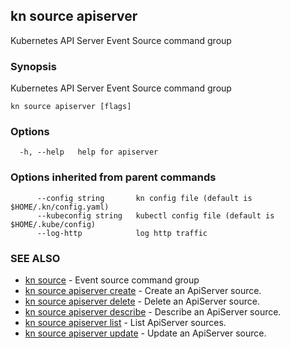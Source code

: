 ## kn source apiserver

Kubernetes API Server Event Source command group

### Synopsis

Kubernetes API Server Event Source command group

```
kn source apiserver [flags]
```

### Options

```
  -h, --help   help for apiserver
```

### Options inherited from parent commands

```
      --config string       kn config file (default is $HOME/.kn/config.yaml)
      --kubeconfig string   kubectl config file (default is $HOME/.kube/config)
      --log-http            log http traffic
```

### SEE ALSO

* [kn source](kn_source.md)	 - Event source command group
* [kn source apiserver create](kn_source_apiserver_create.md)	 - Create an ApiServer source.
* [kn source apiserver delete](kn_source_apiserver_delete.md)	 - Delete an ApiServer source.
* [kn source apiserver describe](kn_source_apiserver_describe.md)	 - Describe an ApiServer source.
* [kn source apiserver list](kn_source_apiserver_list.md)	 - List ApiServer sources.
* [kn source apiserver update](kn_source_apiserver_update.md)	 - Update an ApiServer source.

